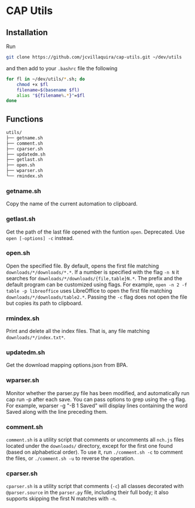 # CAP Utils
## Installation
Run
```bash
git clone https://github.com/jcvillaquira/cap-utils.git ~/dev/utils
```
and then add to your `.bashrc` file the following
```bash
for fl in ~/dev/utils/*.sh; do
    chmod +x $fl
    filename=$(basename $fl)
    alias "${filename%.*}"=$fl
done
```
## Functions
```bash
utils/
├── getname.sh
├── comment.sh
├── cparser.sh
├── updatedm.sh
├── getlast.sh
├── open.sh
├── wparser.sh
└── rmindex.sh
```
### getname.sh
Copy the name of the current automation to clipboard.
### getlast.sh
Get the path of the last file opened with the funtion `open`. Deprecated. Use `open [-options] -c` instead.
### open.sh
Open the specified file. By default, opens the first file matching `downloads/*/downloads/*.*`. If a number is specified with the flag `-n N` it searches for `downloads/*/downloads/{file,table}N.*`. The prefix and the default program can be customized using flags. For example, `open -n 2 -f table -p libreoffice` uses LibreOffice to open the first file matching `downloads/*/downloads/table2.*`. Passing the `-c` flag does not open the file but copies its path to clipboard.
### rmindex.sh
Print and delete all the index files. That is, any file matching `downloads/*/index.txt*`.
### updatedm.sh
Get the download mapping options.json from BPA.
### wparser.sh
Monitor whether the parser.py file has been modified, and automatically run cap run -p after each save. You can pass options to grep using the -g flag. For example, wparser -g "-B 1 Saved" will display lines containing the word Saved along with the line preceding them.
### comment.sh
`comment.sh` is a utility script that comments or uncomments all `nch.js` files located under the `downloads/` directory, except for the first one found (based on alphabetical order).
To use it, run `./comment.sh -c` to comment the files, or `./comment.sh -u` to reverse the operation.
### cparser.sh
`cparser.sh` is a utility script that comments (`-c`) all classes decorated with `@parser.source` in the `parser.py` file, including their full body; it also supports skipping the first N matches with `-n`.
